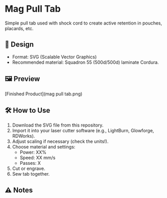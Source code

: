 # Mag Pull Tab

Simple pull tab used with shock cord to create active retention in pouches, placards, etc.

## 📐 Design
- Format: SVG (Scalable Vector Graphics)
- Recommended material: Squadron 55 (500d/500d) laminate Cordura.

## 🖼 Preview
[Finished Product](mag pull tab.png)  


## 🛠 How to Use
1. Download the SVG file from this repository.  
2. Import it into your laser cutter software (e.g., LightBurn, Glowforge, RDWorks).  
3. Adjust scaling if necessary (check the units!).  
4. Choose material and settings:  
   - Power: XX%  
   - Speed: XX mm/s  
   - Passes: X  
5. Cut or engrave.
6. Sew tab together.

## ⚠️ Notes

